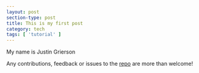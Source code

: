 ```yaml
---
layout: post
section-type: post
title: This is my first post
category: tech
tags: [ 'tutorial' ]
---
```


My name is Justin Grierson

Any contributions, feedback or issues to the <a href="https://github.com/ju3tin" target="\_blank">repo</a> are more than welcome!
